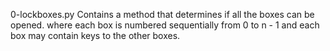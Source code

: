 0-lockboxes.py          Contains a method that determines if all the boxes can be opened. where each box is numbered sequentially from 0 to n - 1 and each box may contain keys to the other boxes. 